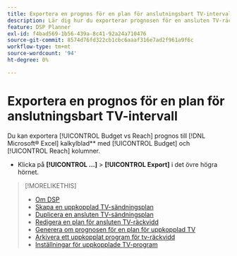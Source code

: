 ```yaml
---
title: Exportera en prognos för en plan för anslutningsbart TV-intervall
description: Lär dig hur du exporterar prognosen för en ansluten TV-räckvidd.
feature: DSP Planner
exl-id: f4bad569-1b56-439a-8c41-92a24a710476
source-git-commit: 8574d76fd322cb1cbc6aaaf316e7ad2f961a9f6c
workflow-type: tm+mt
source-wordcount: '94'
ht-degree: 0%

---
```


# Exportera en prognos för en plan för anslutningsbart TV-intervall

Du kan exportera [!UICONTROL Budget vs Reach] prognos till [!DNL Microsoft® Excel] kalkylblad** med [!UICONTROL Budget] och [!UICONTROL Reach] kolumner.

* Klicka på **[!UICONTROL ...]** > **[!UICONTROL Export]** i det övre högra hörnet.

>[!MORELIKETHIS]
>
>* [Om DSP](planner-about.md)
>* [Skapa en uppkopplad TV-sändningsplan](planner-create.md)
>* [Duplicera en ansluten TV-sändningsplan](planner-duplicate.md)
>* [Redigera en plan för ansluten TV-räckvidd](planner-edit.md)
>* [Generera om prognosen för en plan för uppkopplad TV](planner-forecast.md)
>* [Arkivera ett uppkopplat program för tv-räckvidd](planner-archive.md)
>* [Inställningar för uppkopplade TV-program](planner-settings.md)
